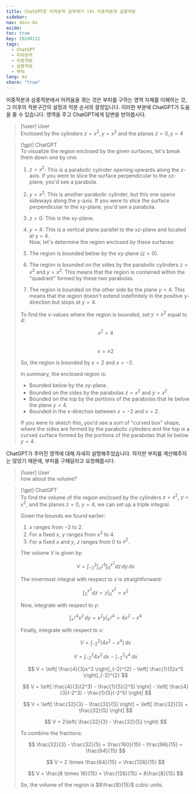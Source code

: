 ```yaml
---  
title: ChatGPT로 미적분학 공부하기 (4) 이중적분과 삼중적분  
sidebar:   
nav: docs-ko  
aside:   
toc: true  
key: 20240122  
tags:  
  - ChatGPT  
  - 미적분학  
  - 이중적분  
  - 삼중적분  
  - 부피  
lang: ko  
share: "true"  
---  
```

  
이중적분과 삼중적분에서 어려움을 겪는 것은 부피를 구하는 영역 자체를 이해하는 것, 그 이후의 적분구간의 설정과 적분 순서의 결정입니다. 이러한 부분에 ChatGPT가 도움을 줄 수 있습니다. 영역을 주고 ChatGPT에게 답변을 받아봅시다.  
  
>[!user] User  
> Enclosed by the cylinders $z=x^2, y=x^2$ and the planes $z=0, y=4$  
  
>[!gpt] ChatGPT  
>To visualize the region enclosed by the given surfaces, let's break them down one by one:  
> 1. $z = x^2$: This is a parabolic cylinder opening upwards along the z-axis. If you were to slice the surface perpendicular to the xz-plane, you'd see a parabola.  
> 2. $y = x^2$: This is another parabolic cylinder, but this one opens sideways along the y-axis. If you were to slice the surface perpendicular to the xy-plane, you'd see a parabola.  
> 3. $z = 0$: This is the xy-plane.  
> 4. $y = 4$: This is a vertical plane parallel to the xz-plane and located at y = 4.  
> Now, let's determine the region enclosed by these surfaces:  
>   
> 1. The region is bounded below by the xy-plane ($z = 0$).  
>   
> 2. The region is bounded on the sides by the parabolic cylinders $z = x^2$ and $y = x^2$. This means that the region is contained within the "quadrant" formed by these two parabolas.  
>   
> 3. The region is bounded on the other side by the plane $y = 4$. This means that the region doesn't extend indefinitely in the positive y-direction but stops at $y = 4$.  
>   
> To find the x-values where the region is bounded, set $y = x^2$ equal to 4:  
>   
> $$ x^2 = 4 $$  
> $$ x = \pm 2 $$  
>   
> So, the region is bounded by $x = 2$ and $x = -2$.  
>   
> In summary, the enclosed region is:  
>   
> - Bounded below by the xy-plane.  
> - Bounded on the sides by the parabolas $z = x^2$ and $y = x^2$.  
> - Bounded on the top by the portions of the parabolas that lie below the plane $y = 4$.  
> - Bounded in the x-direction between $x = -2$ and $x = 2$.  
>   
> If you were to sketch this, you'd see a sort of "curved box" shape, where the sides are formed by the parabolic cylinders and the top is a curved surface formed by the portions of the parabolas that lie below $y = 4$.  
  
ChatGPT가 주어진 영역에 대해 자세히 설명해주었습니다. 하지만 부피를 계산해주지는 않았기 때문에, 부피를 구해달라고 요청해봅시다.  
  
>[!user] User  
> how about the volume?  
  
>[!gpt] ChatGPT  
To find the volume of the region enclosed by the cylinders $z = x^2$, $y = x^2$, and the planes $z = 0$, $y = 4$, we can set up a triple integral.  
>   
> Given the bounds we found earlier:  
>   
> 1. $x$ ranges from $-2$ to $2$.  
> 2. For a fixed $x$, $y$ ranges from $x^2$ to $4$.  
> 3. For a fixed $x$ and $y$, $z$ ranges from $0$ to $x^2$.  
>   
> The volume $V$ is given by:  
>   
> $$ V = \int_{-2}^{2} \int_{x^2}^{4} \int_{0}^{x^2} dz \, dy \, dx $$  
>   
> The innermost integral with respect to $z$ is straightforward:  
>   
> $$ \int_{0}^{x^2} dz = z \Big|_0^{x^2} = x^2 $$  
>   
> Now, integrate with respect to $y$:  
>   
> $$ \int_{x^2}^{4} x^2 \, dy = x^2y \Big|_{x^2}^{4} = 4x^2 - x^4 $$  
>   
> Finally, integrate with respect to $x$:  
>   
> $$ V = \int_{-2}^{2} (4x^2 - x^4) \, dx $$  
>   
> $$ V = \int_{-2}^{2} 4x^2 \, dx - \int_{-2}^{2} x^4 \, dx $$  
>   
> $$ V = \left[ \frac{4}{3}x^3 \right]_{-2}^{2} - \left[ \frac{1}{5}x^5 \right]_{-2}^{2} $$  
>   
> $$ V = \left[ \frac{4}{3}(2^3) - \frac{1}{5}(2^5) \right] - \left[ \frac{4}{3}(-2^3) - \frac{1}{5}(-2^5) \right] $$  
>   
> $$ V = \left[ \frac{32}{3} - \frac{32}{5} \right] + \left[ \frac{32}{3} + \frac{32}{5} \right] $$  
>   
> $$ V = 2\left( \frac{32}{3} - \frac{32}{5} \right) $$  
>   
> To combine the fractions:  
>   
> $$ \frac{32}{3} - \frac{32}{5} = \frac{160}{15} - \frac{96}{15} = \frac{64}{15} $$  
>   
> $$ V = 2 \times \frac{64}{15} = \frac{128}{15} $$  
>   
> $$ V = \frac{8 \times 16}{15} = \frac{128}{15} = 8\frac{8}{15} $$  
>   
> So, the volume of the region is $8\frac{8}{15}$ cubic units.  
